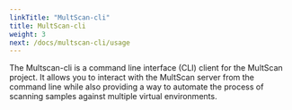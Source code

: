 ```yaml
---
linkTitle: "MultScan-cli"
title: MultScan-cli
weight: 3
next: /docs/multscan-cli/usage
---
```


The Multscan-cli is a command line interface (CLI) client for the MultScan project. It allows you to interact with the MultScan server from the command line while also providing a way to automate the process of scanning samples against multiple virtual environments.